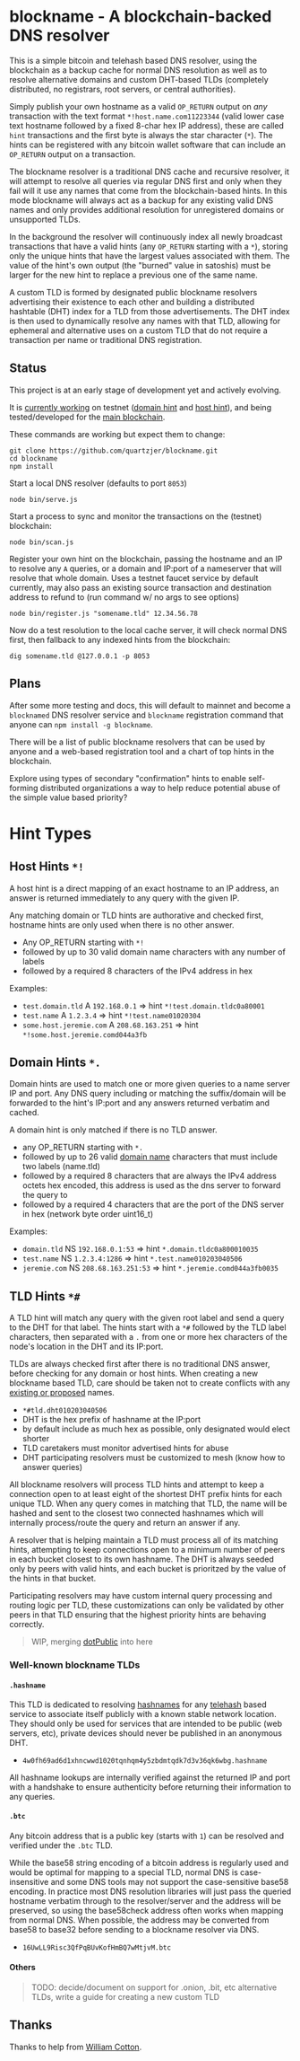 # blockname - A blockchain-backed DNS resolver

This is a simple bitcoin and telehash based DNS resolver, using the blockchain as a backup cache for normal DNS resolution as well as to resolve alternative domains and custom DHT-based TLDs (completely distributed, no registrars, root servers, or central authorities).

Simply publish your own hostname as a valid `OP_RETURN` output on *any* transaction with the text format `*!host.name.com11223344` (valid lower case text hostname followed by a fixed 8-char hex IP address), these are called `hint` transactions and the first byte is always the star character (`*`). The hints can be registered with any bitcoin wallet software that can include an `OP_RETURN` output on a transaction.

The blockname resolver is a traditional DNS cache and recursive resolver, it will attempt to resolve all queries via regular DNS first and only when they fail will it use any names that come from the blockchain-based hints.  In this mode blockname will always act as a backup for any existing valid DNS names and only provides additional resolution for unregistered domains or unsupported TLDs.

In the background the resolver will continuously index all newly broadcast transactions that have a valid hints (any `OP_RETURN` starting with a `*`), storing only the unique hints that have the largest values associated with them.  The value of the hint's own output (the "burned" value in satoshis) must be larger for the new hint to replace a previous one of the same name.

A custom TLD is formed by designated public blockname resolvers advertising their existence to each other and building a distributed hashtable (DHT) index for a TLD from those advertisements. The DHT index is then used to dynamically resolve any names with that TLD, allowing for ephemeral and alternative uses on a custom TLD that do not require a transaction per name or traditional DNS registration.

## Status

This project is at an early stage of development yet and actively evolving.

It is [currently working](http://testnet.coinsecrets.org/?to=322562.000001) on testnet ([domain hint](https://www.blocktrail.com/tBTC/tx/d1bb941d7efc1fc33920a9ac48dc1e46bd1be0ebaadb29768d28aeda1736c1a3) and [host hint](https://www.blocktrail.com/tBTC/tx/3cf995487dacff844ff3c000f1d57032731e8aa6d5fb2de98b90ee14c60197b9)), and being tested/developed for the [main blockchain](https://www.blocktrail.com/BTC/tx/756f0a79e7c939e4f703f710fd09e26303021fa3aa0fa2324a5cd85ebfb1983d#tx_messages).

These commands are working but expect them to change:

```
git clone https://github.com/quartzjer/blockname.git
cd blockname
npm install
```

Start a local DNS resolver (defaults to port `8053`)

```
node bin/serve.js
```

Start a process to sync and monitor the transactions on the (testnet) blockchain:

```
node bin/scan.js
```

Register your own hint on the blockchain, passing the hostname and an IP to resolve any `A` queries, or a domain and IP:port of a nameserver that will resolve that whole domain.  Uses a testnet faucet service by default currently, may also pass an existing source transaction and destination address to refund to (run command w/ no args to see options)

```
node bin/register.js "somename.tld" 12.34.56.78
```

Now do a test resolution to the local cache server, it will check normal DNS first, then fallback to any indexed hints from the blockchain:

```
dig somename.tld @127.0.0.1 -p 8053
```

## Plans

After some more testing and docs, this will default to mainnet and become a `blocknamed` DNS resolver service and `blockname` registration command that anyone can `npm install -g blockname`.

There will be a list of public blockname resolvers that can be used by anyone and a web-based registration tool and a chart of top hints in the blockchain.

Explore using types of secondary "confirmation" hints to enable self-forming distributed organizations a way to help reduce potential abuse of the simple value based priority?

# Hint Types

## Host Hints `*!`

A host hint is a direct mapping of an exact hostname to an IP address, an answer is returned immediately to any query with the given IP.

Any matching domain or TLD hints are authorative and checked first, hostname hints are only used when there is no other answer.

* Any OP_RETURN starting with `*!`
* followed by up to 30 valid domain name characters with any number of labels
* followed by a required 8 characters of the IPv4 address in hex

Examples:

* `test.domain.tld` A `192.168.0.1` => hint `*!test.domain.tldc0a80001`
* `test.name` A `1.2.3.4` => hint `*!test.name01020304`
* `some.host.jeremie.com` A `208.68.163.251` => hint `*!some.host.jeremie.comd044a3fb`

## Domain Hints `*.`

Domain hints are used to match one or more given queries to a name server IP and port.  Any DNS query including or matching the suffix/domain will be forwarded to the hint's IP:port and any answers returned verbatim and cached.

A domain hint is only matched if there is no TLD answer.

* any OP_RETURN starting with `*.`
* followed by up to 26 valid [domain name](http://en.wikipedia.org/wiki/Domain_name) characters that must include two labels (name.tld)
* followed by a required 8 characters that are always the IPv4 address octets hex encoded, this address is used as the dns server to forward the query to
* followed by a required 4 characters that are the port of the DNS server in hex (network byte order uint16_t)

Examples:

* `domain.tld` NS `192.168.0.1:53` => hint `*.domain.tldc0a800010035`
* `test.name` NS `1.2.3.4:1286` => hint `*.test.name010203040506`
* `jeremie.com` NS `208.68.163.251:53` => hint `*.jeremie.comd044a3fb0035`


## TLD Hints `*#`

A TLD hint will match any query with the given root label and send a query to the DHT for that label.  The hints start with a `*#` followed by the TLD label characters, then separated with a `.` from one or more hex characters of the node's location in the DHT and its IP:port.

TLDs are always checked first after there is no traditional DNS answer, before checking for any domain or host hints. When creating a new blockname based TLD, care should be taken not to create conflicts with any [existing or proposed](http://en.wikipedia.org/wiki/List_of_Internet_top-level_domains) names.

* `*#tld.dht010203040506`
* DHT is the hex prefix of hashname at the IP:port
* by default include as much hex as possible, only designated would elect shorter
* TLD caretakers must monitor advertised hints for abuse
* DHT participating resolvers must be customized to mesh (know how to answer queries)

All blockname resolvers will process TLD hints and attempt to keep a connection open to at least eight of the shortest DHT prefix hints for each unique TLD.  When any query comes in matching that TLD, the name will be hashed and sent to the closest two connected hashnames which will internally process/route the query and return an answer if any.

A resolver that is helping maintain a TLD must process all of its matching hints, attempting to keep connections open to a minimum number of peers in each bucket closest to its own hashname. The DHT is always seeded only by peers with valid hints, and each bucket is prioritzed by the value of the hints in that bucket.

Participating resolvers may have custom internal query processing and routing logic per TLD, these customizations can only be validated by other peers in that TLD ensuring that the highest priority hints are behaving correctly.

> WIP, merging [dotPublic](https://github.com/telehash/dotPublic) into here

### Well-known blockname TLDs

#### `.hashname`

This TLD is dedicated to resolving [hashnames](https://github.com/telehash/telehash.org/tree/master/v3/hashname) for any [telehash](http://telehash.org) based service to associate itself publicly with a known stable network location.  They should only be used for services that are intended to be public (web servers, etc), private devices should never be published in an anonymous DHT.

* `4w0fh69ad6d1xhncwwd1020tqnhqm4y5zbdmtqdk7d3v36qk6wbg.hashname`

All hashname lookups are internally verified against the returned IP and port with a handshake to ensure authenticity before returning their information to any queries.

#### `.btc`

Any bitcoin address that is a public key (starts with `1`) can be resolved and verified under the `.btc` TLD.

While the base58 string encoding of a bitcoin address is regularly used and would be optimal for mapping to a special TLD, normal DNS is case-insensitive and some DNS tools may not support the case-sensitive base58 encoding.  In practice most DNS resolution libraries will just pass the queried hostname verbatim through to the resolver/server and the address will be preserved, so using the base58check address often works when mapping from normal DNS.  When possible, the address may be converted from base58 to base32 before sending to a blockname resolver via DNS.

* `16UwLL9Risc3QfPqBUvKofHmBQ7wMtjvM.btc`

#### Others

> TODO: decide/document on support for .onion, .bit, etc alternative TLDs, write a guide for creating a new custom TLD

## Thanks

Thanks to help from [William Cotton](https://github.com/williamcotton/blockcast).
